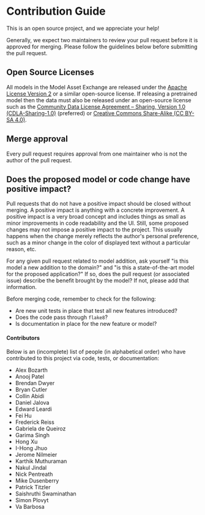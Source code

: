 # Contribution Guide

This is an open source project, and we appreciate your help!

Generally, we expect two maintainers to review your pull request before it is approved for merging. Please follow the guidelines below before submitting the pull request.

## Open Source Licenses

All models in the Model Asset Exchange are released under the [Apache License Version 2](https://www.apache.org/licenses/LICENSE-2.0) or a similar open-source license. If releasing a pretrained model then the data must also be released under an open-source license such as the [Community Data License Agreement – Sharing, Version 1.0 (CDLA-Sharing-1.0)](https://cdla.io/sharing-1-0/) (preferred) or [Creative Commons Share-Alike (CC BY-SA 4.0)](https://creativecommons.org/licenses/by-sa/4.0/).


## Merge approval

Every pull request requires approval from one maintainer who is not the author of the pull request.

## Does the proposed model or code change have positive impact?

Pull requests that do not have a positive impact should be closed without merging. A positive impact is anything with a concrete improvement. A positive impact is a very broad concept and includes things as small as minor improvements in code readability and the UI. Still, some proposed changes may not impose a positive impact to the project. This usually happens when the change merely reflects the author's personal preference, such as a minor change in the color of displayed text without a particular reason, etc.

For any given pull request related to model addition, ask yourself "is this model a new addition to the domain?" and "is this a state-of-the-art model for the proposed application?" If so, does the pull request (or associated issue) describe the benefit brought by the model? If not, please add that information.

Before merging code, remember to check for the following:

- Are new unit tests in place that test all new features introduced?
- Does the code pass through `flake8`?
- Is documentation in place for the new feature or model?


#### Contributors

Below is an (incomplete) list of people (in alphabetical order) who have contributed to this project via code, tests, or documentation:

- Alex Bozarth
- Anooj Patel
- Brendan Dwyer
- Bryan Cutler
- Collin Abidi
- Daniel Jalova
- Edward Leardi
- Fei Hu
- Frederick Reiss
- Gabriela de Queiroz
- Garima Singh
- Hong Xu
- I-Hong Jhuo
- Jerome Nilmeier
- Karthik Muthuraman
- Nakul Jindal
- Nick Pentreath
- Mike Dusenberry
- Patrick Titzler
- Saishruthi Swaminathan
- Simon Plovyt
- Va Barbosa

